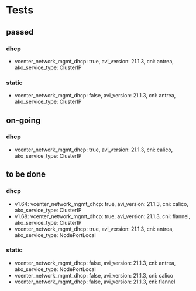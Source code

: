 # Tests

## passed
### dhcp


- vcenter_network_mgmt_dhcp: true, avi_version: 21.1.3, cni: antrea, ako_service_type: ClusterIP

### static

- vcenter_network_mgmt_dhcp: false, avi_version: 21.1.3, cni: antrea, ako_service_type: ClusterIP



## on-going

### dhcp

- vcenter_network_mgmt_dhcp: true, avi_version: 21.1.3, cni: calico, ako_service_type: ClusterIP

## to be done

### dhcp

- v1.64: vcenter_network_mgmt_dhcp: true, avi_version: 21.1.3, cni: calico, ako_service_type: ClusterIP
- v1.68: vcenter_network_mgmt_dhcp: true, avi_version: 21.1.3, cni: flannel, ako_service_type: ClusterIP
- vcenter_network_mgmt_dhcp: true, avi_version: 21.1.3, cni: antrea, ako_service_type: NodePortLocal

### static


- vcenter_network_mgmt_dhcp: false, avi_version: 21.1.3, cni: antrea, ako_service_type: NodePortLocal
- vcenter_network_mgmt_dhcp: false, avi_version: 21.1.3, cni: calico
- vcenter_network_mgmt_dhcp: false, avi_version: 21.1.3, cni: flannel